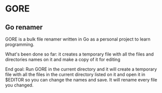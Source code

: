 # GORE
## Go renamer

GORE is a bulk file renamer written in Go as a personal project to learn programming.

What's been done so far: it creates a temporary file with all the files and directories names on it and make a copy of it for editing

End goal: Run GORE in the current directory and it will create a temporary file with all the files in the current directory listed on it and open it in $EDITOR so you can change the names and save. It will rename every file you changed.
